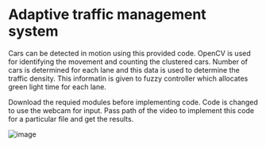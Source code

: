 # Adaptive traffic management system 

Cars can be detected in motion using this provided code. OpenCV is used for identifying the movement and counting the clustered cars. Number of cars is determined for each lane and this data is used to determine the traffic density. This informatin is given to fuzzy controller which allocates green light time for each lane.

Download the requied modules before implementing code.
Code is changed to use the webcam for input. Pass path of the video to implement this code for a particular file and get the results.

![image](https://user-images.githubusercontent.com/108173516/235299470-ff039b1e-f563-4283-9f8f-ddd8dbf5d2e7.png)
